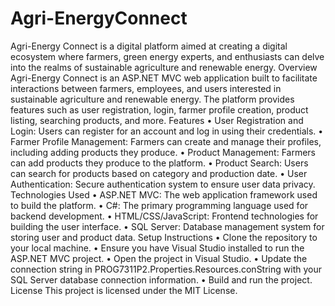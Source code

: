 # Agri-EnergyConnect
Agri-Energy Connect is a digital platform aimed at creating a digital ecosystem where
farmers, green energy experts, and enthusiasts can delve into the realms of sustainable
agriculture and renewable energy.
Overview
Agri-Energy Connect is an ASP.NET MVC web application built to facilitate interactions
between farmers, employees, and users interested in sustainable agriculture and renewable
energy. The platform provides features such as user registration, login, farmer profile
creation, product listing, searching products, and more.
Features
• User Registration and Login: Users can register for an account and log in using their
credentials.
• Farmer Profile Management: Farmers can create and manage their profiles, including
adding products they produce.
• Product Management: Farmers can add products they produce to the platform.
• Product Search: Users can search for products based on category and production
date.
• User Authentication: Secure authentication system to ensure user data privacy.
Technologies Used
• ASP.NET MVC: The web application framework used to build the platform.
• C#: The primary programming language used for backend development.
• HTML/CSS/JavaScript: Frontend technologies for building the user interface.
• SQL Server: Database management system for storing user and product data.
Setup Instructions
• Clone the repository to your local machine.
• Ensure you have Visual Studio installed to run the ASP.NET MVC project.
• Open the project in Visual Studio.
• Update the connection string in PROG7311P2.Properties.Resources.conString with
your SQL Server database connection information.
• Build and run the project.
License
This project is licensed under the MIT License.
